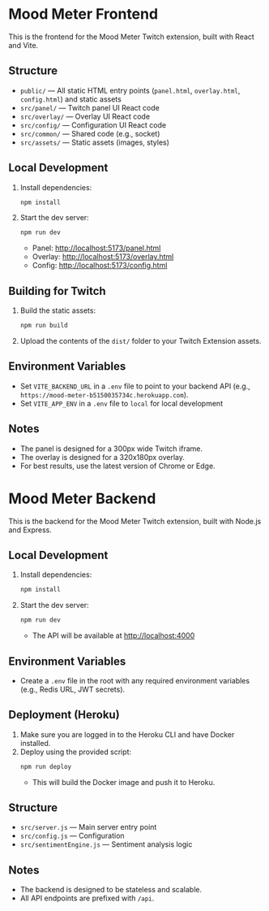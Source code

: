 # Mood Meter Frontend

This is the frontend for the Mood Meter Twitch extension, built with React and Vite.

## Structure

- `public/` — All static HTML entry points (`panel.html`, `overlay.html`, `config.html`) and static assets
- `src/panel/` — Twitch panel UI React code
- `src/overlay/` — Overlay UI React code
- `src/config/` — Configuration UI React code
- `src/common/` — Shared code (e.g., socket)
- `src/assets/` — Static assets (images, styles)

## Local Development

1. Install dependencies:
   ```bash
   npm install
   ```
2. Start the dev server:
   ```bash
   npm run dev
   ```
   - Panel: [http://localhost:5173/panel.html](http://localhost:5173/panel.html)
   - Overlay: [http://localhost:5173/overlay.html](http://localhost:5173/overlay.html)
   - Config: [http://localhost:5173/config.html](http://localhost:5173/config.html)

## Building for Twitch

1. Build the static assets:
   ```bash
   npm run build
   ```
2. Upload the contents of the `dist/` folder to your Twitch Extension assets.

## Environment Variables

- Set `VITE_BACKEND_URL` in a `.env` file to point to your backend API (e.g., `https://mood-meter-b5150035734c.herokuapp.com`).
- Set `VITE_APP_ENV` in a `.env` file to `local` for local development

## Notes

- The panel is designed for a 300px wide Twitch iframe.
- The overlay is designed for a 320x180px overlay.
- For best results, use the latest version of Chrome or Edge.

# Mood Meter Backend

This is the backend for the Mood Meter Twitch extension, built with Node.js and Express.

## Local Development

1. Install dependencies:
   ```bash
   npm install
   ```
2. Start the dev server:
   ```bash
   npm run dev
   ```
   - The API will be available at [http://localhost:4000](http://localhost:4000)

## Environment Variables

- Create a `.env` file in the root with any required environment variables (e.g., Redis URL, JWT secrets).

## Deployment (Heroku)

1. Make sure you are logged in to the Heroku CLI and have Docker installed.
2. Deploy using the provided script:
   ```bash
   npm run deploy
   ```
   - This will build the Docker image and push it to Heroku.

## Structure

- `src/server.js` — Main server entry point
- `src/config.js` — Configuration
- `src/sentimentEngine.js` — Sentiment analysis logic

## Notes

- The backend is designed to be stateless and scalable.
- All API endpoints are prefixed with `/api`.
